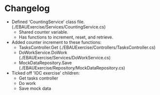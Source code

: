 # Changelog

* Defined 'CountingService' class file. (./EBAUExercise/Services/CountingService.cs)
	* Shared counter variable.
	* Has functions to increment, reset, and retrieve.
* Added counter increment to these functions:
	* TasksController.Get (./EBAUExercise/Controllers/TasksController.cs)
	* DoWorkService.DoWork (./EBAUExercise/Services/DoWorkService.cs)
	* MockDataRepository.Save (./EBAUExercise/Repository/MockDataRepository.cs)
* Ticked off 'IOC exercise' children:
	* Get tasks controller
	* Do work
	* Save mock data
